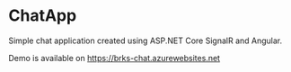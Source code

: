 # ChatApp

Simple chat application created using ASP.NET Core SignalR and Angular.

Demo is available on https://brks-chat.azurewebsites.net

